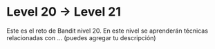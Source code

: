 # Level 20 → Level 21
Este es el reto de Bandit nivel 20. En este nivel se aprenderán técnicas relacionadas con ... (puedes agregar tu descripción)
